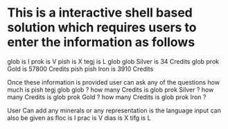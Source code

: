 # This is a interactive shell based solution which requires users to enter the information as follows
glob is I
prok is V
pish is X
tegj is L
glob glob Silver is 34 Credits
glob prok Gold is 57800 Credits
pish pish Iron is 3910 Credits

Once these information is provided user can ask any of the questions
how much is pish tegj glob glob ?
how many Credits is glob prok Silver ?
how many Credits is glob prok Gold ?
how many Credits is glob prok Iron ?

User Can add any minerals or any representation is the language input can also be given as 
floc is I
prac is V
dias is X
tifg is L

